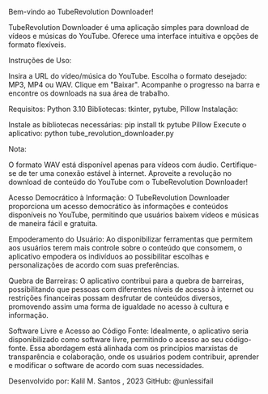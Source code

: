 Bem-vindo ao TubeRevolution Downloader!

TubeRevolution Downloader é uma aplicação simples para download de vídeos e músicas do YouTube. Oferece uma interface intuitiva e opções de formato flexíveis.

Instruções de Uso:

Insira a URL do vídeo/música do YouTube.
Escolha o formato desejado: MP3, MP4 ou WAV.
Clique em "Baixar".
Acompanhe o progresso na barra e encontre os downloads na sua área de trabalho.

Requisitos:
Python 3.10
Bibliotecas: tkinter, pytube, Pillow
Instalação:

Instale as bibliotecas necessárias: pip install tk pytube Pillow
Execute o aplicativo: python tube_revolution_downloader.py

Nota:

O formato WAV está disponível apenas para vídeos com áudio.
Certifique-se de ter uma conexão estável à internet.
Aproveite a revolução no download de conteúdo do YouTube com o TubeRevolution Downloader!

Acesso Democrático à Informação: O TubeRevolution Downloader proporciona um acesso democrático às informações e conteúdos disponíveis no YouTube, permitindo que usuários baixem vídeos e músicas de maneira fácil e gratuita.

Empoderamento do Usuário: Ao disponibilizar ferramentas que permitem aos usuários terem mais controle sobre o conteúdo que consomem, o aplicativo empodera os indivíduos ao possibilitar escolhas e personalizações de acordo com suas preferências.

Quebra de Barreiras: O aplicativo contribui para a quebra de barreiras, possibilitando que pessoas com diferentes níveis de acesso à internet ou restrições financeiras possam desfrutar de conteúdos diversos, promovendo assim uma forma de igualdade no acesso à cultura e informação.

Software Livre e Acesso ao Código Fonte: Idealmente, o aplicativo seria disponibilizado como software livre, permitindo o acesso ao seu código-fonte. Essa abordagem está alinhada com os princípios marxistas de transparência e colaboração, onde os usuários podem contribuir, aprender e modificar o software de acordo com suas necessidades.

Desenvolvido por:
Kalil M. Santos , 2023
GitHub: @unlessifail
